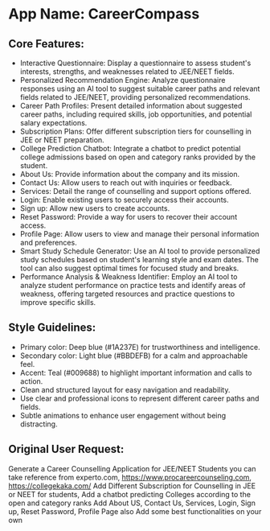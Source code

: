 # **App Name**: CareerCompass

## Core Features:

- Interactive Questionnaire: Display a questionnaire to assess student's interests, strengths, and weaknesses related to JEE/NEET fields.
- Personalized Recommendation Engine: Analyze questionnaire responses using an AI tool to suggest suitable career paths and relevant fields related to JEE/NEET, providing personalized recommendations.
- Career Path Profiles: Present detailed information about suggested career paths, including required skills, job opportunities, and potential salary expectations.
- Subscription Plans: Offer different subscription tiers for counselling in JEE or NEET preparation.
- College Prediction Chatbot: Integrate a chatbot to predict potential college admissions based on open and category ranks provided by the student.
- About Us: Provide information about the company and its mission.
- Contact Us: Allow users to reach out with inquiries or feedback.
- Services: Detail the range of counselling and support options offered.
- Login: Enable existing users to securely access their accounts.
- Sign up: Allow new users to create accounts.
- Reset Password: Provide a way for users to recover their account access.
- Profile Page: Allow users to view and manage their personal information and preferences.
- Smart Study Schedule Generator: Use an AI tool to provide personalized study schedules based on student's learning style and exam dates. The tool can also suggest optimal times for focused study and breaks.
- Performance Analysis & Weakness Identifier: Employ an AI tool to analyze student performance on practice tests and identify areas of weakness, offering targeted resources and practice questions to improve specific skills.

## Style Guidelines:

- Primary color: Deep blue (#1A237E) for trustworthiness and intelligence.
- Secondary color: Light blue (#BBDEFB) for a calm and approachable feel.
- Accent: Teal (#009688) to highlight important information and calls to action.
- Clean and structured layout for easy navigation and readability.
- Use clear and professional icons to represent different career paths and fields.
- Subtle animations to enhance user engagement without being distracting.

## Original User Request:
Generate a Career Counselling Application for JEE/NEET Students you can take reference from experto.com, https://www.procareercounseling.com, https://collegekaka.com/ Add Different Subscription for Counselling in JEE or NEET for students, Add a chatbot predicting Colleges according to the open and category ranks Add About US, Contact Us, Services, Login, Sign up, Reset Password, Profile Page also Add some best functionalities on your own
  